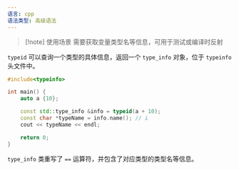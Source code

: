 ```yaml
---
语言: cpp
语法类型: 高级语法
---
```

> [!note] 使用场景
> 需要获取变量类型名等信息，可用于测试或编译时反射

`typeid` 可以查询一个类型的具体信息，返回一个 `type_info` 对象，位于 `typeinfo` 头文件中。

```cpp
#include<typeinfo>

int main() {
    auto a {10};

    const std::type_info &info = typeid(a + 10);
    const char *typeName = info.name(); // i
    cout << typeName << endl;

    return 0;
}
```

`type_info` 类重写了 `==` 运算符，并包含了对应类型的类型名等信息。